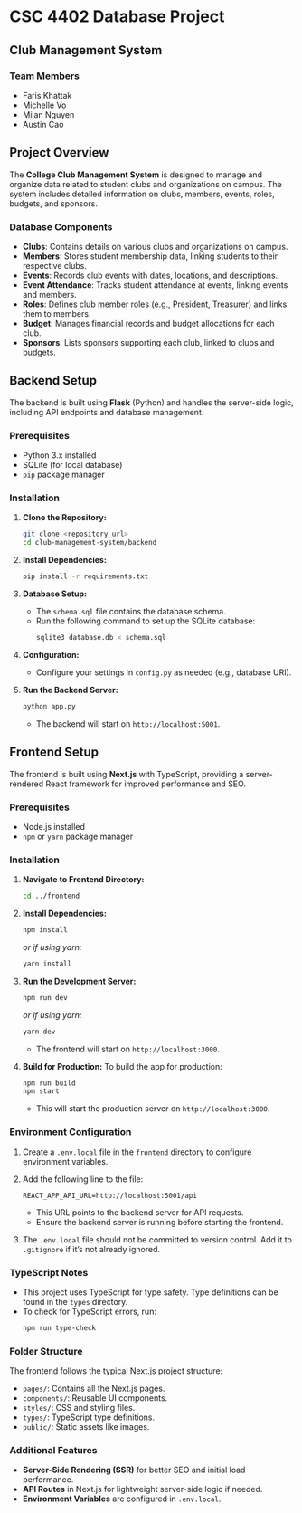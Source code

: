 # CSC 4402 Database Project

## Club Management System

### Team Members
- Faris Khattak
- Michelle Vo
- Milan Nguyen
- Austin Cao

## Project Overview
The **College Club Management System** is designed to manage and organize data related to student clubs and organizations on campus. The system includes detailed information on clubs, members, events, roles, budgets, and sponsors.

### Database Components
- **Clubs**: Contains details on various clubs and organizations on campus.
- **Members**: Stores student membership data, linking students to their respective clubs.
- **Events**: Records club events with dates, locations, and descriptions.
- **Event Attendance**: Tracks student attendance at events, linking events and members.
- **Roles**: Defines club member roles (e.g., President, Treasurer) and links them to members.
- **Budget**: Manages financial records and budget allocations for each club.
- **Sponsors**: Lists sponsors supporting each club, linked to clubs and budgets.

## Backend Setup

The backend is built using **Flask** (Python) and handles the server-side logic, including API endpoints and database management.

### Prerequisites

- Python 3.x installed
- SQLite (for local database)
- `pip` package manager

### Installation

1. **Clone the Repository:**
   ```bash
   git clone <repository_url>
   cd club-management-system/backend
   ```

2. **Install Dependencies:**
   ```bash
   pip install -r requirements.txt
   ```

3. **Database Setup:**
   - The `schema.sql` file contains the database schema.
   - Run the following command to set up the SQLite database:
     ```bash
     sqlite3 database.db < schema.sql
     ```

4. **Configuration:**
   - Configure your settings in `config.py` as needed (e.g., database URI).

5. **Run the Backend Server:**
   ```bash
   python app.py
   ```
   - The backend will start on `http://localhost:5001`.

## Frontend Setup

The frontend is built using **Next.js** with TypeScript, providing a server-rendered React framework for improved performance and SEO.

### Prerequisites

- Node.js installed
- `npm` or `yarn` package manager

### Installation

1. **Navigate to Frontend Directory:**
   ```bash
   cd ../frontend
   ```

2. **Install Dependencies:**
   ```bash
   npm install
   ```
   *or if using yarn:*
   ```bash
   yarn install
   ```

3. **Run the Development Server:**
   ```bash
   npm run dev
   ```
   *or if using yarn:*
   ```bash
   yarn dev
   ```
   - The frontend will start on `http://localhost:3000`.

4. **Build for Production:**
   To build the app for production:
   ```bash
   npm run build
   npm start
   ```
   - This will start the production server on `http://localhost:3000`.

### Environment Configuration

1. Create a `.env.local` file in the `frontend` directory to configure environment variables.
2. Add the following line to the file:

   ```env
   REACT_APP_API_URL=http://localhost:5001/api
   ```

   - This URL points to the backend server for API requests.
   - Ensure the backend server is running before starting the frontend.

3. The `.env.local` file should not be committed to version control. Add it to `.gitignore` if it’s not already ignored.

### TypeScript Notes

- This project uses TypeScript for type safety. Type definitions can be found in the `types` directory.
- To check for TypeScript errors, run:
  ```bash
  npm run type-check
  ```

### Folder Structure

The frontend follows the typical Next.js project structure:
- `pages/`: Contains all the Next.js pages.
- `components/`: Reusable UI components.
- `styles/`: CSS and styling files.
- `types/`: TypeScript type definitions.
- `public/`: Static assets like images.

### Additional Features

- **Server-Side Rendering (SSR)** for better SEO and initial load performance.
- **API Routes** in Next.js for lightweight server-side logic if needed.
- **Environment Variables** are configured in `.env.local`.